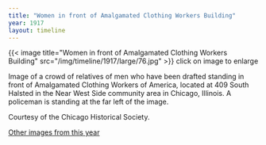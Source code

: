 ```yaml
---
title: "Women in front of Amalgamated Clothing Workers Building"
year: 1917
layout: timeline
---
```


{{< image title="Women in front of Amalgamated Clothing Workers Building" src="/img/timeline/1917/large/76.jpg" >}}
click on image to enlarge

Image of a crowd of relatives of men who have been drafted standing in front of Amalgamated Clothing Workers of America, located at 409 South Halsted in the Near West Side community area in Chicago, Illinois. A policeman is standing at the far left of the image. 

Courtesy of the Chicago Historical Society. 

[Other images from this year](/historical/timeline/1917)